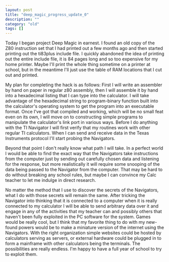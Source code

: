 ```yaml
---
layout: post
title: "deep_magic_progress_update_0"
description: ""
category: "old"
tags: []
---
```



Today I began project Deep Magic in earnest. I found an old copy of the Z80 instruction set that I had printed out a few months ago and then started printing out the ti83plus include file. I quickly abandoned the idea of printing out the entire include file, it is 84 pages long and so too expensive for my home printer. Maybe I'll print the whole thing sometime on a printer at school, but in the meantime I'll just use the table of RAM locations that I cut out and printed.

My plan for completing the hack is as follows: First I will write an assembler by hand on paper in regular z80 assembly, then I will assemble it by hand into a hexadecimal listing that I can type into the calculator. I will take advantage of the hexadecimal string to program-binary function built into the calculator's operating system to get the program into an executable format. Once I've got that compiled and working, which will be no small feat even on its own, I will move on to constructing simple programs to manipulate the calculator's link port in various ways. Before I do anything with the TI Navigator I will first verify that my routines work with other regular TI calculators. When I can send and receive data in the Texas Instruments protocol I'll start probing the Navigators.

Beyond that point I don't really know what path I will take. In a perfect world I would be able to find the exact way that the Navigators take instructions from the computer just by sending out carefully chosen data and listening for the response, but more realistically it will require some snooping of the data being passed to the Navigator from the computer. That may be hard to do without breaking any school rules, but maybe I can convince my Calc teacher to let me indulge in direct research.

No matter the method that I use to discover the secrets of the Navigators, what I do with those secrets will remain the same. After tricking the Navigator into thinking that it is connected to a computer when it is really connected to my calculator I will be able to send arbitrary data over it and engage in any of the activities that my teacher can and possibly others that haven't been fully exploited in the PC software for the system. Games would be really cool, but I think that my favorite thing to do with my new-found powers would be to make a miniature version of the internet using the Navigators. With the right organization simple websites could be hosted by calculators serving as servers, or external hardware could be plugged in to form a mainframe with other calculators being the terminals. The possibilities are really endless. I'm happy to have a full year of school to try to exploit them.
